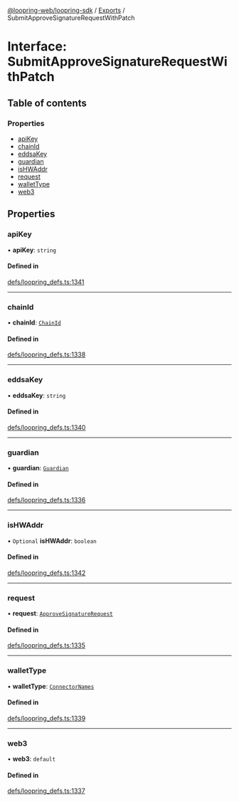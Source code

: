 [@loopring-web/loopring-sdk](../README.md) / [Exports](../modules.md) / SubmitApproveSignatureRequestWithPatch

# Interface: SubmitApproveSignatureRequestWithPatch

## Table of contents

### Properties

- [apiKey](SubmitApproveSignatureRequestWithPatch.md#apikey)
- [chainId](SubmitApproveSignatureRequestWithPatch.md#chainid)
- [eddsaKey](SubmitApproveSignatureRequestWithPatch.md#eddsakey)
- [guardian](SubmitApproveSignatureRequestWithPatch.md#guardian)
- [isHWAddr](SubmitApproveSignatureRequestWithPatch.md#ishwaddr)
- [request](SubmitApproveSignatureRequestWithPatch.md#request)
- [walletType](SubmitApproveSignatureRequestWithPatch.md#wallettype)
- [web3](SubmitApproveSignatureRequestWithPatch.md#web3)

## Properties

### apiKey

• **apiKey**: `string`

#### Defined in

[defs/loopring_defs.ts:1341](https://github.com/Loopring/loopring_sdk/blob/81e0b16/src/defs/loopring_defs.ts#L1341)

___

### chainId

• **chainId**: [`ChainId`](../enums/ChainId.md)

#### Defined in

[defs/loopring_defs.ts:1338](https://github.com/Loopring/loopring_sdk/blob/81e0b16/src/defs/loopring_defs.ts#L1338)

___

### eddsaKey

• **eddsaKey**: `string`

#### Defined in

[defs/loopring_defs.ts:1340](https://github.com/Loopring/loopring_sdk/blob/81e0b16/src/defs/loopring_defs.ts#L1340)

___

### guardian

• **guardian**: [`Guardian`](../modules.md#guardian)

#### Defined in

[defs/loopring_defs.ts:1336](https://github.com/Loopring/loopring_sdk/blob/81e0b16/src/defs/loopring_defs.ts#L1336)

___

### isHWAddr

• `Optional` **isHWAddr**: `boolean`

#### Defined in

[defs/loopring_defs.ts:1342](https://github.com/Loopring/loopring_sdk/blob/81e0b16/src/defs/loopring_defs.ts#L1342)

___

### request

• **request**: [`ApproveSignatureRequest`](ApproveSignatureRequest.md)

#### Defined in

[defs/loopring_defs.ts:1335](https://github.com/Loopring/loopring_sdk/blob/81e0b16/src/defs/loopring_defs.ts#L1335)

___

### walletType

• **walletType**: [`ConnectorNames`](../enums/ConnectorNames.md)

#### Defined in

[defs/loopring_defs.ts:1339](https://github.com/Loopring/loopring_sdk/blob/81e0b16/src/defs/loopring_defs.ts#L1339)

___

### web3

• **web3**: `default`

#### Defined in

[defs/loopring_defs.ts:1337](https://github.com/Loopring/loopring_sdk/blob/81e0b16/src/defs/loopring_defs.ts#L1337)
